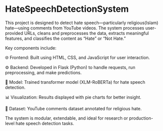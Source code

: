 # HateSpeechDetectionSystem
This project is designed to detect hate speech—particularly religious(Islam) hate—using comments from YouTube videos. The system processes user-provided URLs, cleans and preprocesses the data, extracts meaningful features, and classifies the content as “Hate” or “Not Hate.”

Key components include:

🌐 Frontend: Built using HTML, CSS, and JavaScript for user interaction.

⚙️ Backend: Developed in Flask (Python) to handle requests, run preprocessing, and make predictions.

🧩 Model: Trained transformer model (XLM-RoBERTa) for hate speech detection.

📊 Visualization: Results displayed with pie charts for better insight.

💾 Dataset: YouTube comments dataset annotated for religious hate.

The system is modular, extendable, and ideal for research or production-level hate speech detection tasks.

